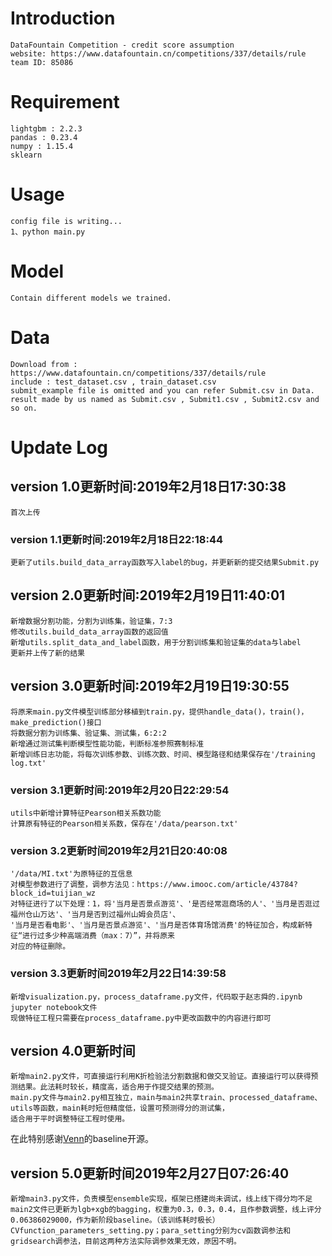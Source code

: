 # Introduction  
    DataFountain Competition - credit score assumption  
    website: https://www.datafountain.cn/competitions/337/details/rule  
    team ID: 85086  
# Requirement
    lightgbm : 2.2.3  
    pandas : 0.23.4  
    numpy : 1.15.4  
    sklearn  
# Usage 
    config file is writing...  
    1、python main.py
# Model  
    Contain different models we trained.  
# Data  
    Download from : https://www.datafountain.cn/competitions/337/details/rule  
    include : test_dataset.csv , train_dataset.csv  
    submit_example file is omitted and you can refer Submit.csv in Data.
    result made by us named as Submit.csv , Submit1.csv , Submit2.csv and so on.  

# Update Log
## version 1.0更新时间:2019年2月18日17:30:38  
    首次上传
### version 1.1更新时间:2019年2月18日22:18:44  
    更新了utils.build_data_array函数写入label的bug，并更新新的提交结果Submit.py  
## version 2.0更新时间:2019年2月19日11:40:01  
    新增数据分割功能，分割为训练集，验证集，7:3  
    修改utils.build_data_array函数的返回值  
    新增utils.split_data_and_label函数，用于分割训练集和验证集的data与label  
    更新并上传了新的结果
## version 3.0更新时间:2019年2月19日19:30:55  
    将原来main.py文件模型训练部分移植到train.py，提供handle_data()，train()，make_prediction()接口  
    将数据分割为训练集、验证集、测试集，6:2:2  
    新增通过测试集判断模型性能功能，判断标准参照赛制标准  
    新增训练日志功能，将每次训练参数、训练次数、时间、模型路径和结果保存在'/training log.txt'
### version 3.1更新时间:2019年2月20日22:29:54  
    utils中新增计算特征Pearson相关系数功能  
    计算原有特征的Pearson相关系数，保存在'/data/pearson.txt'  
### version 3.2更新时间2019年2月21日20:40:08
    '/data/MI.txt'为原特征的互信息  
    对模型参数进行了调整，调参方法见：https://www.imooc.com/article/43784?block_id=tuijian_wz  
    对特征进行了以下处理：1，将'当月是否景点游览'、'是否经常逛商场的人'、'当月是否逛过福州仓山万达'、'当月是否到过福州山姆会员店'、  
    '当月是否看电影'、'当月是否景点游览'、'当月是否体育场馆消费'的特征加合，构成新特征“进行过多少种高端消费（max：7）”，并将原来  
    对应的特征删除。  
### version 3.3更新时间2019年2月22日14:39:58  
    新增visualization.py，process_dataframe.py文件，代码取于赵志舜的.ipynb jupyter notebook文件  
    现做特征工程只需要在process_dataframe.py中更改函数中的内容进行即可  
## version 4.0更新时间
    新增main2.py文件，可直接运行利用K折检验法分割数据和做交叉验证。直接运行可以获得预测结果。此法耗时较长，精度高，适合用于作提交结果的预测。  
    main.py文件与main2.py相互独立，main与main2共享train、processed_dataframe、utils等函数，main耗时短但精度低，设置可预测得分的测试集，  
    适合用于平时调整特征工程时使用。  
在此特别感谢[Venn](https://github.com/wangvenn/Credit-Scoring-Regression)的baseline开源。
## version 5.0更新时间2019年2月27日07:26:40
    新增main3.py文件，负责模型ensemble实现，框架已搭建尚未调试，线上线下得分均不足
    main2文件已更新为lgb+xgb的bagging，权重为0.3，0.3，0.4，且作参数调整，线上评分0.06386029000，作为新阶段baseline。（该训练耗时极长）
    CVfunction_parameters_setting.py；para_setting分别为cv函数调参法和gridsearch调参法，目前这两种方法实际调参效果无效，原因不明。
